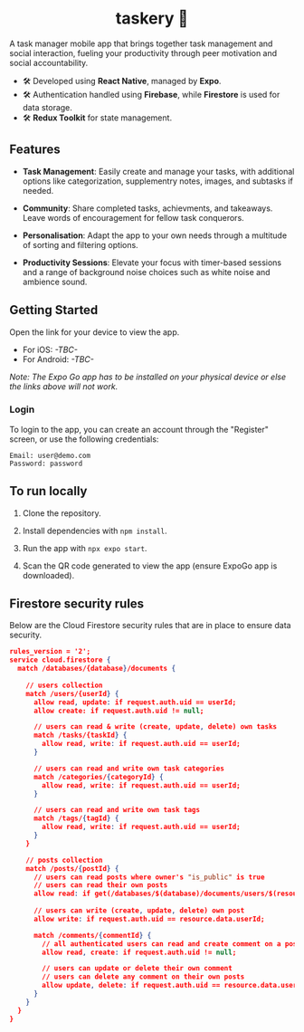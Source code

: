 <h1 align="center"> taskery 👥 </h1>

A task manager mobile app that brings together task management and social interaction, fueling your productivity through peer motivation and social accountability.

- 🛠️ Developed using **React Native**, managed by **Expo**.
- 🛠️ Authentication handled using **Firebase**, while **Firestore** is used for data storage.
- 🛠️ **Redux Toolkit** for state management.

## Features

- **Task Management**: Easily create and manage your tasks, with additional options like categorization, supplementry notes, images, and subtasks if needed.

- **Community**: Share completed tasks, achievments, and takeaways. Leave words of encouragement for fellow task conquerors.

- **Personalisation**: Adapt the app to your own needs through a multitude of sorting and filtering options.

- **Productivity Sessions**: Elevate your focus with timer-based sessions and a range of background noise choices such as white noise and ambience sound.

## Getting Started

Open the link for your device to view the app.

- For iOS: *-TBC-*
- For Android: *-TBC-*

*Note: The Expo Go app has to be installed on your physical device or else the links above will not work.*

### Login

To login to the app, you can create an account through the "Register" screen, or use the following credentials:

```
Email: user@demo.com
Password: password
```

## To run locally

1. Clone the repository.

2. Install dependencies with `npm install`.

3. Run the app with `npx expo start`.

4. Scan the QR code generated to view the app (ensure ExpoGo app is downloaded).

## Firestore security rules

Below are the Cloud Firestore security rules that are in place to ensure data security.

```JSON
rules_version = '2';
service cloud.firestore {
  match /databases/{database}/documents {
    
    // users collection
    match /users/{userId} {
      allow read, update: if request.auth.uid == userId;
      allow create: if request.auth.uid != null;

      // users can read & write (create, update, delete) own tasks
      match /tasks/{taskId} {
        allow read, write: if request.auth.uid == userId;
      }

      // users can read and write own task categories
      match /categories/{categoryId} {
        allow read, write: if request.auth.uid == userId;
      }

      // users can read and write own task tags
      match /tags/{tagId} {
        allow read, write: if request.auth.uid == userId;
      } 
    }

    // posts collection
    match /posts/{postId} {
      // users can read posts where owner's "is_public" is true
      // users can read their own posts
      allow read: if get(/databases/$(database)/documents/users/$(resource.data.userId)).data.is_public == true || request.auth.uid == resource.data.userId;
      
      // users can write (create, update, delete) own post
      allow write: if request.auth.uid == resource.data.userId;

      match /comments/{commentId} {
        // all authenticated users can read and create comment on a post
        allow read, create: if request.auth.uid != null;

        // users can update or delete their own comment
        // users can delete any comment on their own posts
        allow update, delete: if request.auth.uid == resource.data.userId || request.auth.uid == get(/databases/$(database)/documents/posts/$(postId)).data.userId;
      }
    }
  }
}
```
